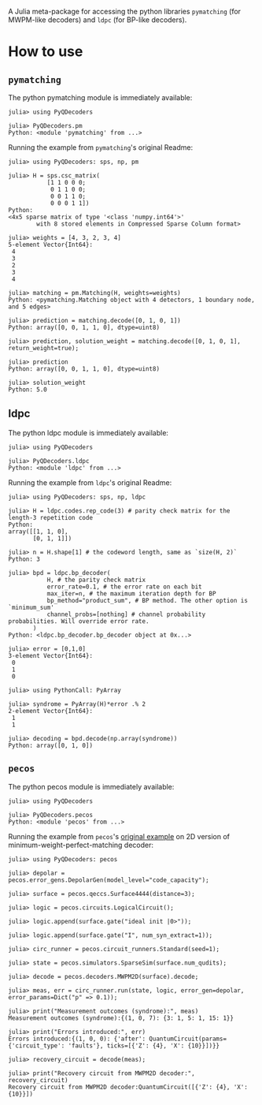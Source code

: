 A Julia meta-package for accessing the python libraries `pymatching` (for MWPM-like decoders) and `ldpc` (for BP-like decoders).

# How to use

## `pymatching`

The python pymatching module is immediately available:

```
julia> using PyQDecoders

julia> PyQDecoders.pm
Python: <module 'pymatching' from ...>
```

Running the example from `pymatching`'s original Readme:

```
julia> using PyQDecoders: sps, np, pm

julia> H = sps.csc_matrix(
           [1 1 0 0 0;
            0 1 1 0 0;
            0 0 1 1 0;
            0 0 0 1 1])
Python:
<4x5 sparse matrix of type '<class 'numpy.int64'>'
        with 8 stored elements in Compressed Sparse Column format>

julia> weights = [4, 3, 2, 3, 4]
5-element Vector{Int64}:
 4
 3
 2
 3
 4

julia> matching = pm.Matching(H, weights=weights)
Python: <pymatching.Matching object with 4 detectors, 1 boundary node, and 5 edges>

julia> prediction = matching.decode([0, 1, 0, 1])
Python: array([0, 0, 1, 1, 0], dtype=uint8)

julia> prediction, solution_weight = matching.decode([0, 1, 0, 1], return_weight=true);

julia> prediction
Python: array([0, 0, 1, 1, 0], dtype=uint8)

julia> solution_weight
Python: 5.0
```

## ldpc

The python ldpc module is immediately available:

```
julia> using PyQDecoders

julia> PyQDecoders.ldpc
Python: <module 'ldpc' from ...>
```

Running the example from `ldpc`'s original Readme:


```
julia> using PyQDecoders: sps, np, ldpc

julia> H = ldpc.codes.rep_code(3) # parity check matrix for the length-3 repetition code
Python:
array([[1, 1, 0],
       [0, 1, 1]])

julia> n = H.shape[1] # the codeword length, same as `size(H, 2)`
Python: 3

julia> bpd = ldpc.bp_decoder(
           H, # the parity check matrix
           error_rate=0.1, # the error rate on each bit
           max_iter=n, # the maximum iteration depth for BP
           bp_method="product_sum", # BP method. The other option is `minimum_sum'
           channel_probs=[nothing] # channel probability probabilities. Will override error rate.
       )
Python: <ldpc.bp_decoder.bp_decoder object at 0x...>

julia> error = [0,1,0]
3-element Vector{Int64}:
 0
 1
 0

julia> using PythonCall: PyArray

julia> syndrome = PyArray(H)*error .% 2
2-element Vector{Int64}:
 1
 1

julia> decoding = bpd.decode(np.array(syndrome))
Python: array([0, 1, 0])
```

## `pecos`


The python pecos module is immediately available:

```
julia> using PyQDecoders

julia> PyQDecoders.pecos
Python: <module 'pecos' from ...>
```

Running the example from `pecos`'s [original example](https://quantum-pecos.readthedocs.io/en/latest/api_guide/decoders.html)
on 2D version of minimum-weight-perfect-matching decoder:

```
julia> using PyQDecoders: pecos

julia> depolar = pecos.error_gens.DepolarGen(model_level="code_capacity");

julia> surface = pecos.qeccs.Surface4444(distance=3);

julia> logic = pecos.circuits.LogicalCircuit();

julia> logic.append(surface.gate("ideal init |0>"));

julia> logic.append(surface.gate("I", num_syn_extract=1));

julia> circ_runner = pecos.circuit_runners.Standard(seed=1);

julia> state = pecos.simulators.SparseSim(surface.num_qudits);

julia> decode = pecos.decoders.MWPM2D(surface).decode;

julia> meas, err = circ_runner.run(state, logic, error_gen=depolar, error_params=Dict("p" => 0.1));

julia> print("Measurement outcomes (syndrome):", meas)
Measurement outcomes (syndrome):{(1, 0, 7): {3: 1, 5: 1, 15: 1}}

julia> print("Errors introduced:", err)
Errors introduced:{(1, 0, 0): {'after': QuantumCircuit(params={'circuit_type': 'faults'}, ticks=[{'Z': {4}, 'X': {10}}])}}

julia> recovery_circuit = decode(meas);

julia> print("Recovery circuit from MWPM2D decoder:", recovery_circuit)
Recovery circuit from MWPM2D decoder:QuantumCircuit([{'Z': {4}, 'X': {10}}])
```
